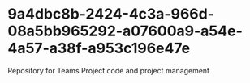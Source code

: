 # 9a4dbc8b-2424-4c3a-966d-08a5bb965292-a07600a9-a54e-4a57-a38f-a953c196e47e
Repository for Teams Project code and project management
